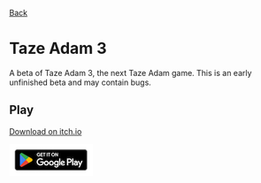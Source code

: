 [Back]("https://spacechuck.github.io/taze-adam")
# Taze Adam 3

A beta of Taze Adam 3, the next Taze Adam game. This is an early unfinished beta and may contain bugs.

## Play
[Download on itch.io](https://spacechuck.itch.io/taze-adam-3d)

[![Google Play](playstore.png)](https://play.google.com/store/apps/details?id=com.SpaceChuck.TazeAdam3)
